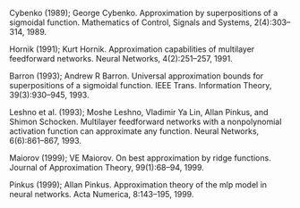 Cybenko (1989);
George Cybenko. Approximation by superpositions of a sigmoidal function.
Mathematics of Control, Signals and Systems, 2(4):303–314, 1989.

Hornik (1991); 
Kurt Hornik. Approximation capabilities of multilayer feedforward networks.
Neural Networks, 4(2):251–257, 1991.

Barron (1993); 
Andrew R Barron. Universal approximation bounds for superpositions of a
sigmoidal function. IEEE Trans. Information Theory, 39(3):930–945, 1993.

Leshno et al. (1993); 
Moshe Leshno, Vladimir Ya Lin, Allan Pinkus, and Shimon Schocken. Multilayer feedforward networks with a nonpolynomial activation function can approximate any function. Neural Networks, 6(6):861–867, 1993.

Maiorov (1999); 
VE Maiorov. On best approximation by ridge functions. Journal of Approximation Theory, 99(1):68–94, 1999.

Pinkus (1999);
Allan Pinkus. Approximation theory of the mlp model in neural networks.
Acta Numerica, 8:143–195, 1999.
